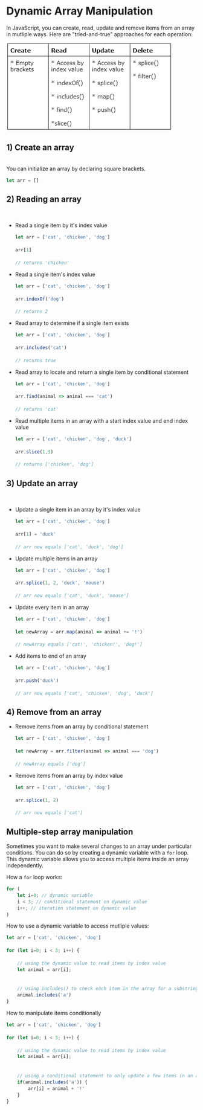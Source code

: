 # Dynamic Array Manipulation

In JavaScript, you can create, read, update and remove items from an array in mutliple ways. Here are "tried-and-true" approaches for each operation:

![array-manipulation](./media/array-manipulation.png)


## 1) Create an array
<br>
You can initialize an array by declaring square brackets.

```js
let arr = []
```

## 2) Reading an array
<br>

* Read a single item by it's index value

    ```js
    let arr = ['cat', 'chicken', 'dog']
    
    arr[1]

    // returns 'chicken'
    ```

* Read a single item's index value

    ```js
    let arr = ['cat', 'chicken', 'dog']

    arr.indexOf('dog')
    
    // returns 2
    ```

* Read array to determine if a single item exists

    ```js
    let arr = ['cat', 'chicken', 'dog']

    arr.includes('cat') 
    
    // returns true
    ```

* Read array to locate and return a single item by conditional statement

    ```js
    let arr = ['cat', 'chicken', 'dog']

    arr.find(animal => animal === 'cat') 

    // returns 'cat'
    ```

* Read multiple items in an array with a start index value and end index value

    ```js
    let arr = ['cat', 'chicken', 'dog', 'duck']

    arr.slice(1,3) 

    // returns ['chicken', 'dog']
    ```

## 3) Update an array
<br>

* Update a single item in an array by it's index value

    ```js
    let arr = ['cat', 'chicken', 'dog']

    arr[1] = 'duck'

    // arr now equals ['cat', 'duck', 'dog']
    ```

* Update multiple items in an array

    ```js
    let arr = ['cat', 'chicken', 'dog']

    arr.splice(1, 2, 'duck', 'mouse')

    // arr now equals ['cat', 'duck', 'mouse']
    ```

* Update every item in an array

    ```js
    let arr = ['cat', 'chicken', 'dog']

    let newArray = arr.map(animal => animal += '!')

    // newArray equals ['cat!', 'chicken!', 'dog!']
    ```

* Add items to end of an array

    ```js
    let arr = ['cat', 'chicken', 'dog']

    arr.push('duck')

    // arr now equals ['cat', 'chicken', 'dog', 'duck']
    ```

## 4) Remove from an array

* Remove items from an array by conditional statement

    ```js
    let arr = ['cat', 'chicken', 'dog']

    let newArray = arr.filter(animal => animal === 'dog')

    // newArray equals ['dog']
    ```

* Remove items from an array by index value

    ```js
    let arr = ['cat', 'chicken', 'dog']

    arr.splice(1, 2)

    // arr now equals ['cat']
    ```

## Multiple-step array manipulation

Sometimes you want to make several changes to an array under particular conditions. You can do so by creating a dynamic variable with a `for` loop. This dynamic variable allows you to access multiple items inside an array independently.

How a `for` loop works:

```js
for (
    let i=0; // dynamic variable
    i < 3; // conditional statement on dynamic value
    i++; // iteration statement on dynamic value
)
```

How to use a dynamic variable to access mutliple values:

```js
let arr = ['cat', 'chicken', 'dog']

for (let i=0; i < 3; i++) {

    // using the dynamic value to read items by index value
    let animal = arr[i];


    // using includes() to check each item in the array for a substring
    animal.includes('a')
}
```

How to manipulate items conditionally

```js
let arr = ['cat', 'chicken', 'dog']

for (let i=0; i < 3; i++) {

    // using the dynamic value to read items by index value
    let animal = arr[i];


    // using a conditional statement to only update a few items in an array
    if(animal.includes('a')) {
        arr[i] = animal + '!'
    }
}
```
